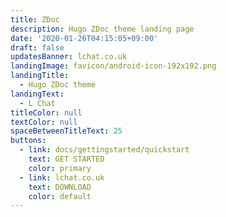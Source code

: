 ```yaml
---
title: ZDoc
description: Hugo ZDoc theme landing page
date: '2020-01-26T04:15:05+09:00'
draft: false
updatesBanner: lchat.co.uk
landingImage: favicon/android-icon-192x192.png
landingTitle:
  - Hugo ZDoc theme
landingText:
  - L Chat
titleColor: null
textColor: null
spaceBetweenTitleText: 25
buttons:
  - link: docs/gettingstarted/quickstart
    text: GET STARTED
    color: primary
  - link: lchat.co.uk
    text: DOWNLOAD
    color: default
---
```


